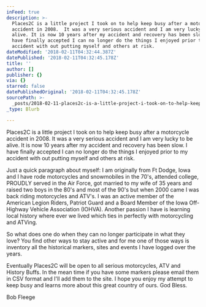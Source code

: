 ```yaml
---
inFeed: true
description: >-
  Places2C is a little project I took on to help keep busy after a motorcycle
  accident in 2008.  It was a very serious accident and I am very lucky to be
  alive. It is now 10 years after my accident and recovery has been slow.  I
  have finally accepted I can no longer do the things I enjoyed prior to my
  accident with out putting myself and others at risk.
dateModified: '2018-02-11T04:32:44.387Z'
datePublished: '2018-02-11T04:32:45.178Z'
title: ''
author: []
publisher: {}
via: {}
starred: false
datePublishedOriginal: '2018-02-11T04:32:45.178Z'
sourcePath: >-
  _posts/2018-02-11-places2c-is-a-little-project-i-took-on-to-help-keep-busy-aft.md
_type: Blurb

---
```

Places2C is a little project I took on to help keep busy after a motorcycle accident in 2008\. It was a very serious accident and I am very lucky to be alive. It is now 10 years after my accident and recovery has been slow. I have finally accepted I can no longer do the things I enjoyed prior to my accident with out putting myself and others at risk.

Just a quick paragraph about myself: I am originally from Ft Dodge, Iowa and I have rode motorcycles and snowmobiles in the 70's, attended college, PROUDLY served in the Air Force, got married to my wife of 35 years and raised two boys in the 80's and most of the 90's but when 2000 came I was back riding motorcycles and ATV's. I was an active member of the American Legion Riders, Patriot Guard and a Board Member of the Iowa Off-Highway Vehicle Association (IOHVA). Another passion I have is learning local history where ever we lived which ties in perfectly with motorcycling and ATVing.

So what does one do when they can no longer participate in what they love? You find other ways to stay active and for me one of those ways is inventory all the historical markers, sites and events I have logged over the years.

Eventually Places2C will be open to all serious motorcycles, ATV and History Buffs. In the mean time if you have some markers please email them in CSV format and I'll add them to the site. I hope you enjoy my attempt to keep busy and learns more about this great country of ours. God Bless.

Bob Fleege
